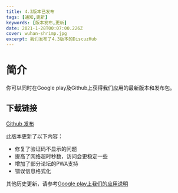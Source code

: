 ```yaml
---
title: 4.3版本已发布
tags: [通知,更新]
keywords: [版本发布,更新]
date: 2021-1-28T00:07:00.226Z
cover: wuhan-shrimp.jpg
excerpt: 我们发布了4.3版本的DiscuzHub
---
```


# 简介


你可以同时在Google play及Github上获得我们应用的最新版本和发布包。


## 下载链接

[Github 发布](https://github.com/kidozh/DiscuzHub/releases/download/v4.3/app-release.apk)



此版本更新了以下内容：

+ 修复了验证码不显示的问题
+ 提高了网络超时秒数，访问会更稳定一些
+ 增加了部分论坛的PWA支持
+ 错误信息格式化

其他历史更新，请参考[Google play上我们的应用说明](https://play.google.com/store/apps/details?id=com.kidozh.discuzhub)